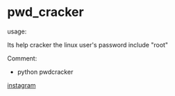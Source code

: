 # pwd_cracker
usage:

Its help cracker the linux user's password include "root" 

Comment:
* python pwdcracker

<a href="https://www.instagram.com/jutrmraja/">instagram</a>

